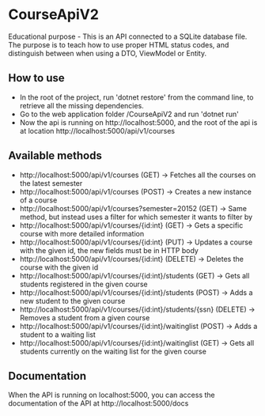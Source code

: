 # CourseApiV2
Educational purpose - This is an API connected to a SQLite database file. The purpose is to teach how to use proper HTML status codes, and distinguish between when using a DTO, ViewModel or Entity.

## How to use

* In the root of the project, run 'dotnet restore' from the command line, to retrieve all the missing dependencies.
* Go to the web application folder /CourseApiV2 and run 'dotnet run'
* Now the api is running on http://localhost:5000, and the root of the api is at location http://localhost:5000/api/v1/courses

## Available methods

* http://localhost:5000/api/v1/courses (GET) -> Fetches all the courses on the latest semester
* http://localhost:5000/api/v1/courses (POST) -> Creates a new instance of a course
* http://localhost:5000/api/v1/courses?semester=20152 (GET) -> Same method, but instead uses a filter for which semester it wants to filter by
* http://localhost:5000/api/v1/courses/{id:int} (GET) -> Gets a specific course with more detailed information
* http://localhost:5000/api/v1/courses/{id:int} (PUT) -> Updates a course with the given id, the new fields must be in HTTP body
* http://localhost:5000/api/v1/courses/{id:int} (DELETE) -> Deletes the course with the given id
* http://localhost:5000/api/v1/courses/{id:int}/students (GET) -> Gets all students registered in the given course
* http://localhost:5000/api/v1/courses/{id:int}/students (POST) -> Adds a new student to the given course
* http://localhost:5000/api/v1/courses/{id:int}/students/{ssn} (DELETE) -> Removes a student from a given course
* http://localhost:5000/api/v1/courses/{id:int}/waitinglist (POST) -> Adds a student to a waiting list
* http://localhost:5000/api/v1/courses/{id:int}/waitinglist (GET) -> Gets all students currently on the waiting list for the given course

## Documentation

When the API is running on localhost:5000, you can access the documentation of the API at http://localhost:5000/docs
